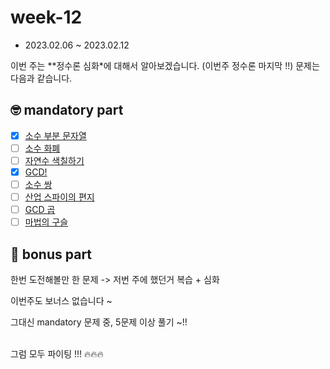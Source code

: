 # week-12

- 2023.02.06 ~ 2023.02.12

이번 주는 **정수론 심화*에 대해서 알아보겠습니다. (이번주 정수론 마지막 !!)
문제는 다음과 같습니다.

## 🤓 mandatory part

- [x] [소수 부분 문자열](https://www.acmicpc.net/problem/5636)
- [ ] [소수 화폐](https://www.acmicpc.net/problem/16400)
- [ ] [자연수 색칠하기](https://www.acmicpc.net/problem/23048)
- [x] [GCD!](https://www.acmicpc.net/problem/7806)
- [ ] [소수 쌍](https://www.acmicpc.net/problem/1017)
- [ ] [산업 스파이의 편지](https://www.acmicpc.net/problem/3671)
- [ ] [GCD 곱](https://www.acmicpc.net/problem/14860)
- [ ] [마법의 구슬](https://www.acmicpc.net/problem/1095)

## 🧐 bonus part

한번 도전해볼만 한 문제 -> 저번 주에 했던거 복습 + 심화

이번주도 보너스 없습니다 ~

그대신 mandatory 문제 중, 5문제 이상 풀기 ~!!

<br>그럼 모두 파이팅 !!! 🔥🔥🔥

